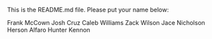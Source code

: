 This is the README.md file. Please put your name below:

Frank McCown
Josh Cruz
Caleb Williams
Zack Wilson
Jace Nicholson
Herson Alfaro
Hunter Kennon
